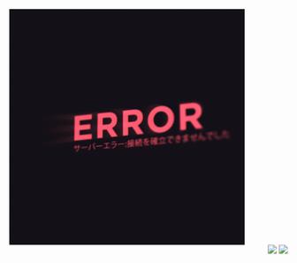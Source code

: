 <img align="center" src="error.gif" alt="Error Banner">

<div align="right">
  <img src="https://views.whatilearened.today/views/github/Kentomii/verma-anushka.svg">
  <img src="https://img.shields.io/badge/Gracias%20por%20visitarme%20Negro-!-1EAEDB.svg">
</div>
